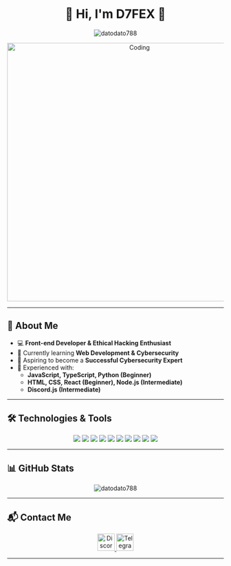 <h1 align="center">🚀 Hi, I'm D7FEX 👋</h1>

<p align="center">
  <img src="https://komarev.com/ghpvc/?username=datodato788&label=Profile%20views&color=0e75b6&style=flat" alt="datodato788" />
</p>

<p align="center">
  <img alt="Coding" width="600" src="https://media.giphy.com/media/qgQUggAC3Pfv687qPC/giphy.gif" />
</p>

---

## 🚀 About Me

- 💻 **Front-end Developer & Ethical Hacking Enthusiast**
- 🌱 Currently learning **Web Development & Cybersecurity**
- 🎯 Aspiring to become a **Successful Cybersecurity Expert**
- 🔧 Experienced with:
  - **JavaScript, TypeScript, Python (Beginner)**
  - **HTML, CSS, React (Beginner), Node.js (Intermediate)**
  - **Discord.js (Intermediate)**

---

## 🛠️ Technologies & Tools

<p align="center">
  <img src="https://img.shields.io/badge/JavaScript-F7DF1E?style=for-the-badge&logo=javascript&logoColor=black" />
  <img src="https://img.shields.io/badge/TypeScript-3178C6?style=for-the-badge&logo=typescript&logoColor=white" />
  <img src="https://img.shields.io/badge/React-61DAFB?style=for-the-badge&logo=react&logoColor=black" />
  <img src="https://img.shields.io/badge/Node.js-43853D?style=for-the-badge&logo=node.js&logoColor=white" />
  <img src="https://img.shields.io/badge/HTML5-E34F26?style=for-the-badge&logo=html5&logoColor=white" />
  <img src="https://img.shields.io/badge/CSS3-1572B6?style=for-the-badge&logo=css3&logoColor=white" />
  <img src="https://img.shields.io/badge/Discord.js-5865F2?style=for-the-badge&logo=discord&logoColor=white" />
  <img src="https://img.shields.io/badge/Telegram%20Bot-26A5E4?style=for-the-badge&logo=telegram&logoColor=white" />
  <img src="https://img.shields.io/badge/Git-F05032?style=for-the-badge&logo=git&logoColor=white" />
  <img src="https://img.shields.io/badge/Linux-FCC624?style=for-the-badge&logo=linux&logoColor=black" />
</p>

---

## 📊 GitHub Stats

<p align="center">
  <img src="https://github-readme-stats.vercel.app/api/top-langs?username=datodato788&show_icons=true&locale=en&layout=compact&theme=radical" alt="datodato788" />
</p>

---

## 📬 Contact Me

<p align="center">
  <a href="https://discord.com/users/885037314806530069" target="_blank">
    <img src="https://img.shields.io/static/v1?message=Discord&logo=discord&label=&color=7289DA&logoColor=white&labelColor=&style=for-the-badge" height="40" alt="Discord Profile" />
  </a>
  <a href="https://t.me/DaTooo_7" target="_blank">
    <img src="https://img.shields.io/static/v1?message=Telegram&logo=telegram&label=&color=26A5E4&logoColor=white&labelColor=&style=for-the-badge" height="40" alt="Telegram Profile" />
  </a>
</p>

---


